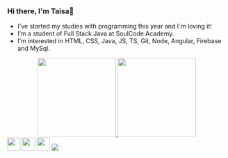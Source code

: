 ### Hi there, I'm Taisa👋

- I've started my studies with programming this year and I´m loving it!
- I’m a student of Full Stack Java at SoulCode Academy.
- I’m interested in HTML, CSS, Java, JS, TS, Git, Node, Angular, Firebase and MySql. 

<!--
**Taisaferreiraflavio/Taisaferreiraflavio** is a ✨ _special_ ✨ repository because its `README.md` (this file) appears on your GitHub profile.

Here are some ideas to get you started:

- 🔭 I’m currently working on ...
- 🌱 I’m currently learning ...
- 👯 I’m looking to collaborate on ...
- 🤔 I’m looking for help with ...
- 💬 Ask me about ...
- 📫 How to reach me: ...
- 😄 Pronouns: ...
- ⚡ Fun fact: ...
-->

<div align="center">
  <a href="https://github.com/Taisaferreiraflavio">
  <img height="180em" src="https://github-readme-stats.vercel.app/api?username=Taisaferreiraflavio&show_icons=true&theme=dracula&include_all_commits=true&count_private=true"/>
  <img height="180em" src="https://github-readme-stats.vercel.app/api/top-langs/?username=Taisaferreiraflavio&layout=compact&langs_count=7&theme=dracula"/>
</div>
  
  <div>
  <a href="https://www.linkedin.com/in/taisa-ferreira-flavio-009a7389" target="_blank"><img height="30px" src="https://img.shields.io/badge/LinkedIn-0077B5?style=for-the-badge&logo=linkedin&logoColor=white" target="_blank"/></a>
    <a href="https://instagram.com/taisaferreira.09@hotmail.com" target="_blank"><img height="30px" src="https://img.shields.io/badge/Instagram-E4405F?style=for-the-badge&logo=instagram&logoColor=white" target="_blank"/></a>
  <a href="mailto:taisaferreiraflavio@gmail.com"><img height="30px" src="https://img.shields.io/badge/Gmail-D14836?style=for-the-badge&logo=gmail&logoColor=white" target="_blank"/></a>
     <a href ="https://wa.me/5516992364321"><img src="https://img.shields.io/badge/WhatsApp-25D366?style=for-the-badge&logo=whatsapp&logoColor=white" target="_blank"></a>
  </div>
  
  
  

